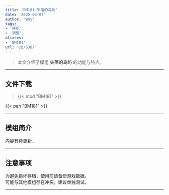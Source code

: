```yaml
---
title: 'BM181-失落的岛屿'
date: '2025-03-07'
author: 'Bny'
tags:
- '模组'
- '调整'
aliases:
- 'BM181'
url: '/p/538/'
---
```


> 本文介绍了模组 **失落的岛屿** 的功能与特点。

---

## 文件下载  

> {{< mod "BM181" >}}  

{{< pan "BM181" >}}  

---

## 模组简介

>  
内容有待更新...  

---

## 注意事项

>  
为避免损坏存档，使用前请备份游戏数据。  
可能与其他模组存在冲突，建议单独测试。  

---

